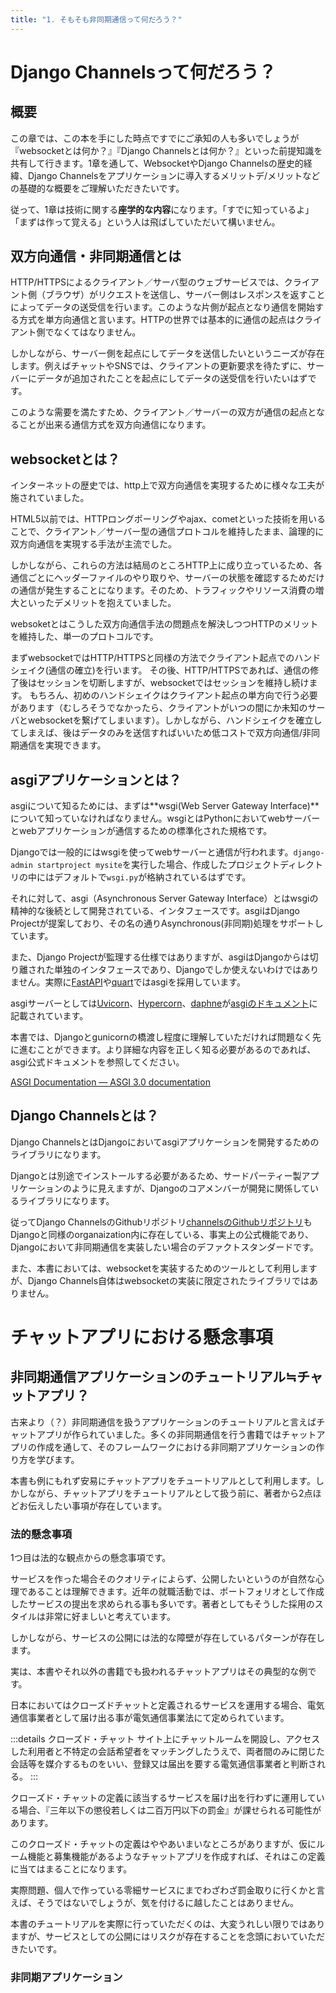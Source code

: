```yaml
---
title: "1. そもそも非同期通信って何だろう？"
---
```



# Django Channelsって何だろう？

## 概要

この章では、この本を手にした時点ですでにご承知の人も多いでしょうが『websocketとは何か？』『Django Channelsとは何か？』といった前提知識を共有して行きます。1章を通して、WebsocketやDjango Channelsの歴史的経緯、Django Channelsをアプリケーションに導入するメリットデ/メリットなどの基礎的な概要をご理解いただきたいです。

従って、1章は技術に関する**座学的な内容**になります。「すでに知っているよ」「まずは作って覚える」という人は飛ばしていただいて構いません。

## 双方向通信・非同期通信とは

HTTP/HTTPSによるクライアント／サーバ型のウェブサービスでは、クライアント側（ブラウザ）がリクエストを送信し、サーバー側はレスポンスを返すことによってデータの送受信を行います。このような片側が起点となり通信を開始する方式を単方向通信と言います。HTTPの世界では基本的に通信の起点はクライアント側でなくてはなりません。

しかしながら、サーバー側を起点にしてデータを送信したいというニーズが存在します。例えばチャットやSNSでは、クライアントの更新要求を待たずに、サーバーにデータが追加されたことを起点にしてデータの送受信を行いたいはずです。

このような需要を満たすため、クライアント／サーバーの双方が通信の起点となることが出来る通信方式を双方向通信になります。

## websocketとは？

インターネットの歴史では、http上で双方向通信を実現するために様々な工夫が施されていました。

HTML5以前では、HTTPロングポーリングやajax、cometといった技術を用いることで、クライアント／サーバー型の通信プロトコルを維持したまま、論理的に双方向通信を実現する手法が主流でした。

しかしながら、これらの方法は結局のところHTTP上に成り立っているため、各通信ごとにヘッダーファイルのやり取りや、サーバーの状態を確認するためだけの通信が発生することになります。そのため、トラフィックやリソース消費の増大といったデメリットを抱えていました。

websoketとはこうした双方向通信手法の問題点を解決しつつHTTPのメリットを維持した、単一のプロトコルです。

まずwebsocketではHTTP/HTTPSと同様の方法でクライアント起点でのハンドシェイク(通信の確立)を行います。
その後、HTTP/HTTPSであれば、通信の修了後はセッションを切断しますが、websocketではセッションを維持し続けます。
もちろん、初めのハンドシェイクはクライアント起点の単方向で行う必要があります（むしろそうでなかったら、クライアントがいつの間にか未知のサーバとwebsocketを繋げてしまいます）。しかしながら、ハンドシェイクを確立してしまえば、後はデータのみを送信すればいいため低コストで双方向通信/非同期通信を実現できます。

## asgiアプリケーションとは？

asgiについて知るためには、まずは**wsgi(Web Server Gateway Interface)**について知っていなければなりません。wsgiとはPythonにおいてwebサーバーとwebアプリケーションが通信するための標準化された規格です。

Djangoでは一般的にはwsgiを使ってwebサーバーと通信が行われます。`django-admin startproject mysite`を実行した場合、作成したプロジェクトディレクトリの中にはデフォルトで`wsgi.py`が格納されているはずです。

それに対して、asgi（Asynchronous Server Gateway Interface）とはwsgiの精神的な後続として開発されている、インタフェースです。asgiはDjango Projectが提案しており、その名の通りAsynchronous(非同期)処理をサポートしています。

また、Django Projectが監理する仕様ではありますが、asgiはDjangoからは切り離された単独のインタフェースであり、Djangoでしか使えないわけではありません。実際に[FastAPI](https://fastapi.tiangolo.com/)や[quart](https://github.com/pgjones/quart)ではasgiを採用しています。

asgiサーバーとしては[Uvicorn](https://www.uvicorn.org/)、[Hypercorn](https://pgjones.gitlab.io/hypercorn/index.html)、[daphne](https://github.com/django/daphne)が[asgiのドキュメント](https://asgi.readthedocs.io/en/latest/implementations.html)に記載されています。

本書では、Djangoとgunicornの橋渡し程度に理解していただければ問題なく先に進むことができます。より詳細な内容を正しく知る必要があるのであれば、asgi公式ドキュメントを参照してください。

[ASGI Documentation — ASGI 3.0 documentation](https://asgi.readthedocs.io/en/latest/)

## Django Channelsとは？

Django ChannelsとはDjangoにおいてasgiアプリケーションを開発するためのライブラリになります。

Djangoとは別途でインストールする必要があるため、サードパーティー製アプリケーションのように見えますが、Djangoのコアメンバーが開発に関係しているライブラリになります。

従ってDjango ChannelsのGithubリポジトリ[channelsのGithubリポジトリ](https://github.com/django/channels/blob/76fddba32b3abdfeb390e219e3fbf11f282c95cc/docs/index.rst)もDjangoと同様のorganaization内に存在している、事実上の公式機能であり、Djangoにおいて非同期通信を実装したい場合のデファクトスタンダードです。

また、本書においては、websocketを実装するためのツールとして利用しますが、Django Channels自体はwebsocketの実装に限定されたライブラリではありません。

# チャットアプリにおける懸念事項

## 非同期通信アプリケーションのチュートリアル≒チャットアプリ？

古来より（？）非同期通信を扱うアプリケーションのチュートリアルと言えばチャットアプリが作られていました。多くの非同期通信を行う書籍ではチャットアプリの作成を通して、そのフレームワークにおける非同期アプリケーションの作り方を学びます。

本書も例にもれず安易にチャットアプリをチュートリアルとして利用します。しかしながら、チャットアプリをチュートリアルとして扱う前に、著者から2点ほどお伝えしたい事項が存在しています。

### 法的懸念事項

1つ目は法的な観点からの懸念事項です。

サービスを作った場合そのクオリティによらず、公開したいというのが自然な心理であることは理解できます。近年の就職活動では、ポートフォリオとして作成したサービスの提出を求められる事も多いです。著者としてもそうした採用のスタイルは非常に好ましいと考えています。

しかしながら、サービスの公開には法的な障壁が存在しているパターンが存在します。

実は、本書やそれ以外の書籍でも扱われるチャットアプリはその典型的な例です。

日本においてはクローズドチャットと定義されるサービスを運用する場合、電気通信事業者として届け出る事が電気通信事業法にて定められています。

:::details クローズド・チャット
サイト上にチャットルームを開設し、アクセスした利用者と不特定の会話希望者をマッチングしたうえで、両者間のみに閉じた会話等を媒介するものをいい、登録又は届出を要する電気通信事業者と判断される。
:::

クローズド・チャットの定義に該当するサービスを届け出を行わずに運用している場合、『三年以下の懲役若しくは二百万円以下の罰金』が課せられる可能性があります。

このクローズド・チャットの定義はややあいまいなところがありますが、仮にルーム機能と募集機能があるようなチャットアプリを作成すれば、それはこの定義に当てはまることになります。

実際問題、個人で作っている零細サービスにまでわざわざ罰金取りに行くかと言えば、そうではないでしょうが、気を付けるに越したことはありません。

本書のチュートリアルを実際に行っていただくのは、大変うれしい限りではありますが、サービスとしての公開にはリスクが存在することを念頭においていただきたいです。

### 非同期アプリケーション
